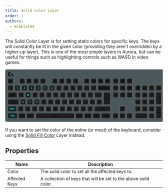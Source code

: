 ```yaml
---
title: Solid Color Layer
order: 1
authors:
  - Wibble199
---
```


The Solid Color Layer is for setting static colors for specific keys. The keys will constantly be lit in the given color (providing they aren’t overridden by a higher-up layer). This is one of the most simple layers in Aurora, but can be useful for things such as highlighting controls such as WASD in video games.

![A Solid Color Layer lighting common video game control keys](../../assets/img/docs/layer-solid-color.png)

If you want to set the color of the entire (or most) of the keyboard, consider using the [Solid Fill Color](./solid-fill-color.html) Layer instead.

## Properties

Name|Description
-|-
Color|The solid color to set all the affected keys to.
Affected Keys|A collection of keys that will be set to the above solid color.